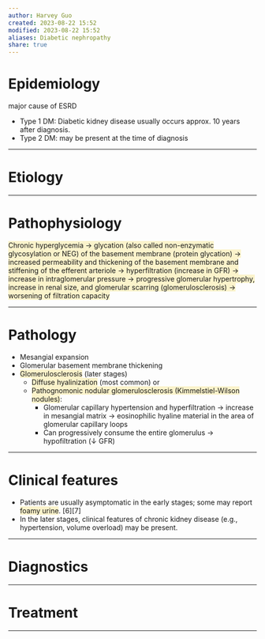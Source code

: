```yaml
---
author: Harvey Guo
created: 2023-08-22 15:52
modified: 2023-08-22 15:52
aliases: Diabetic nephropathy
share: true
---
```

# Epidemiology
major cause of ESRD
- Type 1 DM: Diabetic kidney disease usually occurs approx. 10 years after diagnosis.
- Type 2 DM: may be present at the time of diagnosis

---
# Etiology


---
# Pathophysiology
<span style="background:rgba(240, 200, 0, 0.2)">Chronic hyperglycemia → glycation (also called non-enzymatic glycosylation or NEG) of the basement membrane (protein glycation) → increased permeability and thickening of the basement membrane and stiffening of the efferent arteriole → hyperfiltration (increase in GFR) → increase in intraglomerular pressure  → progressive glomerular hypertrophy, increase in renal size, and glomerular scarring (glomerulosclerosis) → worsening of filtration capacity</span>

---
# Pathology
- Mesangial expansion
- Glomerular basement membrane thickening
- <span style="background:rgba(240, 200, 0, 0.2)">Glomerulosclerosis</span> (later stages)
	- <span style="background:rgba(240, 200, 0, 0.2)">Diffuse hyalinization</span> (most common) or
	- <span style="background:rgba(240, 200, 0, 0.2)">Pathognomonic nodular glomerulosclerosis (Kimmelstiel-Wilson nodules)</span>: 
		- Glomerular capillary hypertension and hyperfiltration → increase in mesangial matrix → eosinophilic hyaline material in the area of glomerular capillary loops
		- Can progressively consume the entire glomerulus → hypofiltration (↓ GFR)

---
# Clinical features
- Patients are usually asymptomatic in the early stages; some may report <span style="background:rgba(240, 200, 0, 0.2)">foamy urine</span>. [6][7]
- In the later stages, clinical features of chronic kidney disease (e.g., hypertension, volume overload) may be present.

---
# Diagnostics


---
# Treatment


---
